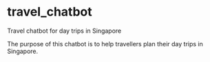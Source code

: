 # travel_chatbot
Travel chatbot for day trips in Singapore

The purpose of this chatbot is to help travellers plan their day trips in Singapore.
